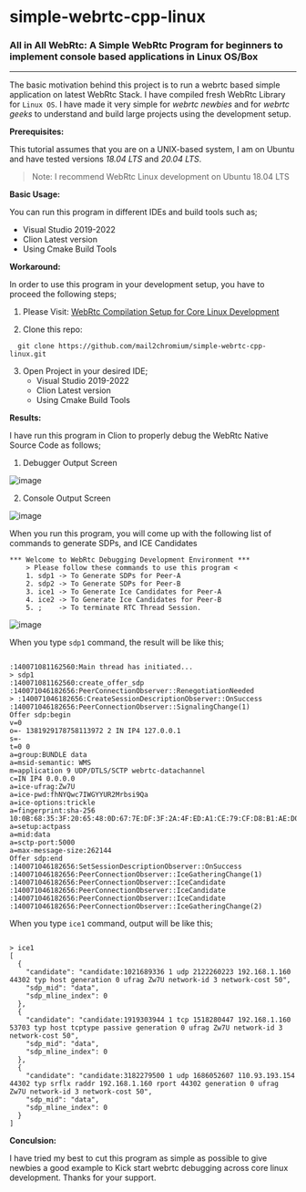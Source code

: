 # simple-webrtc-cpp-linux

### All in All WebRtc: A Simple WebRtc Program for beginners to implement console based applications in Linux OS/Box

-------

The basic motivation behind this project is to run a webrtc based simple application on latest WebRtc Stack. I have compiled fresh WebRtc Library for `Linux OS`.
I have made it very simple for *webrtc newbies* and for *webrtc geeks* to understand and build large projects using the development setup.

**Prerequisites:**

This tutorial assumes that you are on a UNIX-based system, I am on Ubuntu and have tested versions *18.04 LTS* and *20.04 LTS*.

> Note: I recommend WebRtc Linux development on Ubuntu 18.04 LTS


**Basic Usage:**

You can run this program in different IDEs and build tools such as;

- Visual Studio 2019-2022
- Clion Latest version
- Using Cmake Build Tools

**Workaround:**

In order to use this program in your development setup, you have to proceed the following steps;

1. Please Visit: [WebRtc Compilation Setup for Core Linux Development]()


2. Clone this repo:

```
  git clone https://github.com/mail2chromium/simple-webrtc-cpp-linux.git

```

3. Open Project in your desired IDE;
    - Visual Studio 2019-2022
    - Clion Latest version
    - Using Cmake Build Tools


**Results:**

I have run this program in Clion to properly debug the WebRtc Native Source Code as follows;

1. Debugger Output Screen

![image](https://user-images.githubusercontent.com/42235538/171619877-b57a8e6d-bb9f-42b5-8b68-e8bbb487f102.png)

2. Console Output Screen

![image](https://user-images.githubusercontent.com/42235538/171619997-43e15e19-20cc-436a-9808-8346ed111e81.png)

When you run this program, you will come up with the following list of commands to generate SDPs, and ICE Candidates

```
*** Welcome to WebRtc Debugging Development Environment ***
    > Please follow these commands to use this program < 
    1. sdp1 -> To Generate SDPs for Peer-A 
    2. sdp2 -> To Generate SDPs for Peer-B 
    3. ice1 -> To Generate Ice Candidates for Peer-A 
    4. ice2 -> To Generate Ice Candidates for Peer-B 
    5. ;    -> To terminate RTC Thread Session. 

```

![image](https://user-images.githubusercontent.com/42235538/171621651-f09dd00b-ab14-4f4c-8c2e-672df6f523aa.png)

When you type `sdp1` command, the result will be like this;

```

:140071081162560:Main thread has initiated...
> sdp1
:140071081162560:create_offer_sdp
:140071046182656:PeerConnectionObserver::RenegotiationNeeded
> :140071046182656:CreateSessionDescriptionObserver::OnSuccess
:140071046182656:PeerConnectionObserver::SignalingChange(1)
Offer sdp:begin
v=0
o=- 1381929178758113972 2 IN IP4 127.0.0.1
s=-
t=0 0
a=group:BUNDLE data
a=msid-semantic: WMS
m=application 9 UDP/DTLS/SCTP webrtc-datachannel
c=IN IP4 0.0.0.0
a=ice-ufrag:Zw7U
a=ice-pwd:fhNYQwc7IWGYYUR2Mrbsi9Qa
a=ice-options:trickle
a=fingerprint:sha-256 10:0B:68:35:3F:20:65:48:0D:67:7E:DF:3F:2A:4F:ED:A1:CE:79:CF:D8:B1:AE:D0:57:59:BB:C6:4A:DD:91:8C
a=setup:actpass
a=mid:data
a=sctp-port:5000
a=max-message-size:262144
Offer sdp:end
:140071046182656:SetSessionDescriptionObserver::OnSuccess
:140071046182656:PeerConnectionObserver::IceGatheringChange(1)
:140071046182656:PeerConnectionObserver::IceCandidate
:140071046182656:PeerConnectionObserver::IceCandidate
:140071046182656:PeerConnectionObserver::IceCandidate
:140071046182656:PeerConnectionObserver::IceGatheringChange(2)

```

When you type `ice1` command, output will be like this;

```

> ice1
[
  {
    "candidate": "candidate:1021689336 1 udp 2122260223 192.168.1.160 44302 typ host generation 0 ufrag Zw7U network-id 3 network-cost 50",
    "sdp_mid": "data",
    "sdp_mline_index": 0
  },
  {
    "candidate": "candidate:1919303944 1 tcp 1518280447 192.168.1.160 53703 typ host tcptype passive generation 0 ufrag Zw7U network-id 3 network-cost 50",
    "sdp_mid": "data",
    "sdp_mline_index": 0
  },
  {
    "candidate": "candidate:3182279500 1 udp 1686052607 110.93.193.154 44302 typ srflx raddr 192.168.1.160 rport 44302 generation 0 ufrag Zw7U network-id 3 network-cost 50",
    "sdp_mid": "data",
    "sdp_mline_index": 0
  }
]

```

**Conculsion:**

I have tried my best to cut this program as simple as possible to give newbies a good example to Kick start webrtc debugging across core linux development. Thanks for your support.
